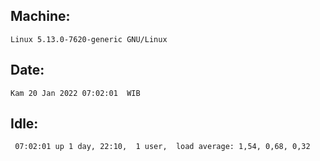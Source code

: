 ## Machine:
```
Linux 5.13.0-7620-generic GNU/Linux
```
## Date:
```
Kam 20 Jan 2022 07:02:01  WIB
```
## Idle:
```
 07:02:01 up 1 day, 22:10,  1 user,  load average: 1,54, 0,68, 0,32
```
